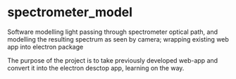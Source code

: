 # spectrometer_model
Software modelling light passing through spectrometer optical path, and modelling the resulting spectrum as seen by camera; wrapping existing web app into electron package

The purpose of the project is to take previously developed web-app and convert it into the electron desctop app, learning on the way.